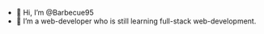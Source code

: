 - 👋 Hi, I’m @Barbecue95
- 👀 I’m a web-developer who is still learning full-stack web-development.

<!---
Barbecue95/Barbecue95 is a ✨ special ✨ repository because its `README.md` (this file) appears on your GitHub profile.
You can click the Preview link to take a look at your changes.
--->
